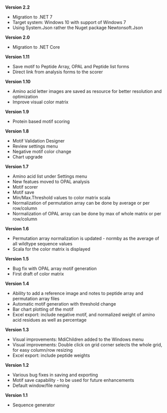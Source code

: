 __Version 2.2__
* Migration to .NET 7
* Target system: Windows 10 with support of Windows 7
* Using System.Json rather the Nuget package Newtonsoft.Json

__Version 2.0__
* Migration to .NET Core

__Version 1.11__
* Save motif to Peptide Array, OPAL and Peptide list forms
* Direct link from analysis forms to the scorer

__Version 1.10__
* Amino acid letter images are saved as resource for better resolution and optimization
* Improve visual color matrix

__Version 1.9__
* Protein based motif scoring

__Version 1.8__
* Motif Validation Designer
* Review settings menu
* Negative motif color change
* Chart upgrade

__Version 1.7__
* Amino acid list under Settings menu
* New featues moved to OPAL analysis
* Motif scorer
* Motif save
* Min/Max.Threshold values to color matrix scala
* Normalization of permutation array can be done by average or per row/column
* Normalization of OPAL array can be done by max of whole matrix or per row/column

__Version 1.6__
* Permutation array normalization is updated - normby as the average of all wildtype sequence values
* Scala for the color matrix is displayed

__Version 1.5__
* Bug fix with OPAL array motif generation
* First draft of color matrix

__Version 1.4__
* Ability to add a reference image and notes to peptide array and permutation array files
* Automatic motif generation with threshold change
* Bar chart plotting of the motif
* Excel export: include negative motif, and normalized weight of amino acid residues as well as percentage

__Version 1.3__
* Visual improvements: MdiChildren added to the Windows menu
* Visual improvements: Double click on grid corner selects the whole grid, for easy column/row resizing
* Excel export: include peptide weights

__Version 1.2__
* Various bug fixes in saving and exporting
* Motif save capability - to be used for future enhancements
* Default window/file naming

__Version 1.1__
* Sequence generator
 